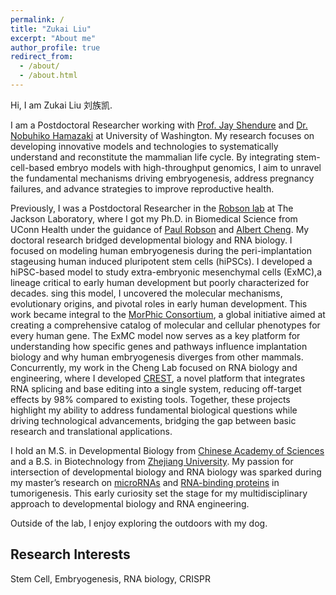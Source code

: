 ```yaml
---
permalink: /
title: "Zukai Liu"
excerpt: "About me"
author_profile: true
redirect_from: 
  - /about/
  - /about.html
---
```

Hi, I am Zukai Liu 刘族凯.

I am a Postdoctoral Researcher working with [Prof. Jay Shendure](https://shendure-web.gs.washington.edu/) and [Dr. Nobuhiko Hamazaki](https://www.hamazaki-lab.com/) at University of Washington. My research focuses on developing innovative models and technologies to systematically understand and reconstitute the mammalian life cycle. By integrating stem-cell-based embryo models with high-throughput genomics, I aim to unravel the fundamental mechanisms driving embryogenesis, address pregnancy failures, and advance strategies to improve reproductive health.

Previously, I was a Postdoctoral Researcher in the [Robson lab](https://www.google.com/search?q=roboson+lab+jackson) at The Jackson Laboratory, where I got my Ph.D. in Biomedical Science from UConn Health under the guidance of [Paul Robson](https://www.jax.org/research-and-faculty/faculty/paul-robson) and [Albert Cheng](https://cheng.bio/). My doctoral research bridged developmental biology and RNA biology. I focused on modeling human embryogenesis  during the peri-implantation stageusing human induced pluripotent stem cells (hiPSCs). I developed a hiPSC-based model to study extra-embryonic mesenchymal cells (ExMC),a lineage critical to early human development but poorly characterized for decades. sing this model, I uncovered the molecular mechanisms, evolutionary origins, and pivotal roles in early human development. This work became integral to the [MorPhic Consortium](https://morphic.bio/), a global initiative aimed at creating a comprehensive catalog of molecular and cellular phenotypes for every human gene. The ExMC model now serves as a key platform for understanding how specific genes and pathways influence implantation biology and why human embryogenesis diverges from other mammals. Concurrently, my work in the Cheng Lab focused on RNA biology and engineering, where I developed [CREST](https://doi.org/10.1093/nar/gkad547), a novel platform that integrates RNA splicing and base editing into a single system, reducing off-target effects by 98% compared to existing tools. Together, these projects highlight my ability to address fundamental biological questions while driving technological advancements, bridging the gap between basic research and translational applications.

I hold an M.S. in Developmental Biology from [Chinese Academy of Sciences](https://www.wikiwand.com/en/articles/Chinese_Academy_of_Sciences) and a B.S. in Biotechnology from [Zhejiang University](https://en.wikipedia.org/wiki/Zhejiang_University). My passion for intersection of developmental biology and RNA biology was sparked during my master’s research on [microRNAs](https://academic.oup.com/jmcb/article/10/4/302/5059631?) and [RNA-binding proteins](https://www.nature.com/articles/s41467-022-29309-1) in tumorigenesis. This early curiosity set the stage for my multidisciplinary approach to developmental biology and RNA engineering. 

Outside of the lab, I enjoy exploring the outdoors with my dog.

## Research Interests
Stem Cell, Embryogenesis, RNA biology, CRISPR
